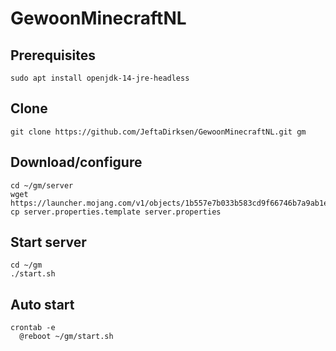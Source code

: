 # GewoonMinecraftNL

## Prerequisites
    sudo apt install openjdk-14-jre-headless

## Clone
    git clone https://github.com/JeftaDirksen/GewoonMinecraftNL.git gm

## Download/configure
    cd ~/gm/server
    wget https://launcher.mojang.com/v1/objects/1b557e7b033b583cd9f66746b7a9ab1ec1673ced/server.jar
    cp server.properties.template server.properties

## Start server
    cd ~/gm
    ./start.sh

## Auto start
    crontab -e
      @reboot ~/gm/start.sh
